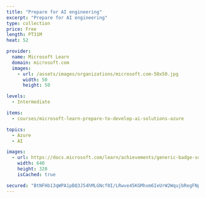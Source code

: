 ```yaml
---
title: "Prepare for AI engineering"
excerpt: "Prepare for AI engineering"
type: collection
price: Free
length: PT31M
heat: 52

provider:
  name: Microsoft Learn
  domain: microsoft.com
  images:
    - url: /assets/images/organizations/microsoft.com-50x50.jpg
      width: 50
      height: 50

levels:
  - Intermediate

items:
  - courses/microsoft-learn-prepare-to-develop-ai-solutions-azure

topics:
  - Azure
  - AI

images:
  - url: https://docs.microsoft.com/learn/achievements/generic-badge-social.png
    width: 640
    height: 320
    isCached: true

secured: "BtNFHb13qWPA1pBQ3J54hMLGNcf0I/LRwve45KGMhxm6IeUrW2WqujbRegFNp2n5xZZerRSQe4VobaUCizyUSSKj0Eyk9LBeBSJvoK/rVhrPDzaqL6UI8u7fiRb13HMrKn+P56lJwXyuSx6qTkSZWMrHrNLq9CKmAOrBBFEr7eqhl1cDwkO8D9cEK0hgyEU7+EabQAu6hMN7wEQtSW6aRP+ovibGDdsMUlJWSIiM3fO143N/ISz8P9p2wUAV7NUJxpyhwKCUrWj5QjUf57/xYfkaFUsnu3oHfBc9PF34/3RVNn3kO0TgcOpeT1dX1Np4OuykVn6xO9vyvvwEvgOScpWJaQdzQ5nmEEUvXCyYeWY=;H3nJCErmrSnDokTrJb9wsg=="
---
```


